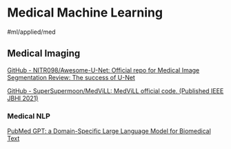 # Medical Machine Learning

#ml/applied/med


## Medical Imaging

[GitHub - NITR098/Awesome-U-Net: Official repo for Medical Image Segmentation Review: The success of U-Net](https://github.com/nitr098/awesome-u-net)

[GitHub - SuperSupermoon/MedViLL: MedViLL official code. (Published IEEE JBHI 2021)](https://github.com/SuperSupermoon/MedViLL)


### Medical NLP

[PubMed GPT: a Domain-Specific Large Language Model for Biomedical Text](https://www.mosaicml.com/blog/introducing-pubmed-gpt)